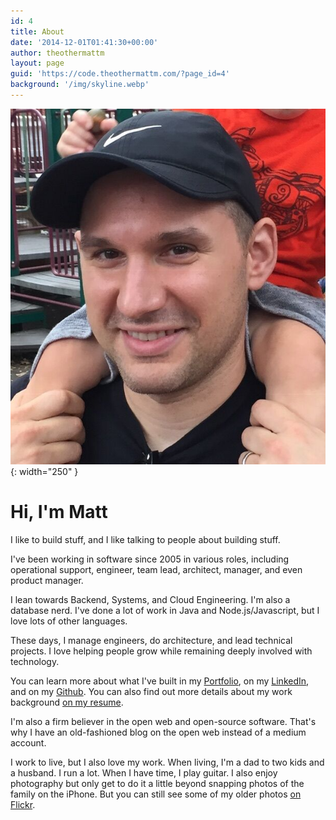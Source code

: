 ```yaml
---
id: 4
title: About
date: '2014-12-01T01:41:30+00:00'
author: theothermattm
layout: page
guid: 'https://code.theothermattm.com/?page_id=4'
background: '/img/skyline.webp'
---
```


![Matt](/img/matt-blackhat.jpg){: width="250" }
# Hi, I'm Matt

I like to build stuff, and I like talking to people about building stuff. 

I've been working in software since 2005 in various roles, including operational support, engineer, team lead, architect, manager, and even product manager.

I lean towards Backend, Systems, and Cloud Engineering. I'm also a database nerd. I've done a lot of work in Java and Node.js/Javascript, but I love lots of other languages. 

These days, I manage engineers, do architecture, and lead technical projects. I love helping people grow while remaining deeply involved with technology.

You can learn more about what I've built in my [Portfolio](/portfolio), on my [LinkedIn](https://www.linkedin.com/in/theothermattm/), and on my [Github](https://github.com/theothermattm). You can also find out more details about my work background [on my resume](/assets/resume-latest.pdf).

I'm also a firm believer in the open web and open-source software. That's why I have an old-fashioned blog on the open web instead of a medium account.

I work to live, but I also love my work. When living, I'm a dad to two kids and a husband. I run a lot. When I have time, I play guitar. I also enjoy photography but only get to do it a little beyond snapping photos of the family on the iPhone. But you can still see some of my older photos [on Flickr](http://flickr.com/theothermattm).